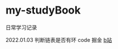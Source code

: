# my-studyBook
日常学习记录

2022.01.03
判断链表是否有环
code 掘金 [b站](https://www.bilibili.com/video/BV15T4y1m78W?spm_id_from=333.999.0.0)
